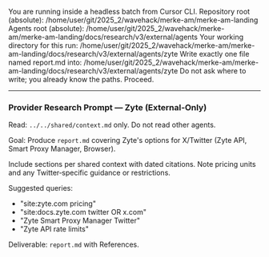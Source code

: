 You are running inside a headless batch from Cursor CLI.
Repository root (absolute): /home/user/git/2025_2/wavehack/merke-am/merke-am-landing
Agents root (absolute): /home/user/git/2025_2/wavehack/merke-am/merke-am-landing/docs/research/v3/external/agents
Your working directory for this run: /home/user/git/2025_2/wavehack/merke-am/merke-am-landing/docs/research/v3/external/agents/zyte
Write exactly one file named report.md into: /home/user/git/2025_2/wavehack/merke-am/merke-am-landing/docs/research/v3/external/agents/zyte
Do not ask where to write; you already know the paths. Proceed.

---

### Provider Research Prompt — Zyte (External‑Only)

Read: `../../shared/context.md` only. Do not read other agents.

Goal: Produce `report.md` covering Zyte's options for X/Twitter (Zyte API, Smart Proxy Manager, Browser).

Include sections per shared context with dated citations. Note pricing units and any Twitter‑specific guidance or restrictions.

Suggested queries:
- "site:zyte.com pricing"
- "site:docs.zyte.com twitter OR x.com"
- "Zyte Smart Proxy Manager Twitter"
- "Zyte API rate limits"

Deliverable: `report.md` with References.
